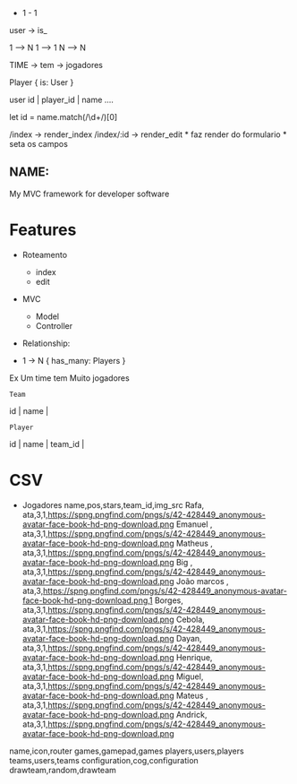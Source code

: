 



* 1 - 1


user -> is_

1 --> N
1 --> 1
N --> N 

TIME  -> tem -> jogadores

Player
{
    is: User
}

user
id | player_id | name  ....
 
let id = name.match(/\d+/)[0]


/index     -> render_index
/index/:id -> render_edit
    * faz render do formulario
    * seta os campos

## NAME: 
My MVC framework for developer software
# Features

* Roteamento
    * index
    * edit

* MVC
    * Model
    * Controller


* Relationship:
* 1 -> N 
{
    has_many: Players
}

Ex Um time tem Muito jogadores


    Team
id | name |

    Player
id | name | team_id |





# CSV

* Jogadores
name,pos,stars,team_id,img_src
Rafa, ata,3,1,https://spng.pngfind.com/pngs/s/42-428449_anonymous-avatar-face-book-hd-png-download.png
Emanuel , ata,3,1,https://spng.pngfind.com/pngs/s/42-428449_anonymous-avatar-face-book-hd-png-download.png
Matheus , ata,3,1,https://spng.pngfind.com/pngs/s/42-428449_anonymous-avatar-face-book-hd-png-download.png
Big , ata,3,1,https://spng.pngfind.com/pngs/s/42-428449_anonymous-avatar-face-book-hd-png-download.png
João marcos , ata,3,https://spng.pngfind.com/pngs/s/42-428449_anonymous-avatar-face-book-hd-png-download.png,1
Borges, ata,3,1,https://spng.pngfind.com/pngs/s/42-428449_anonymous-avatar-face-book-hd-png-download.png
Cebola, ata,3,1,https://spng.pngfind.com/pngs/s/42-428449_anonymous-avatar-face-book-hd-png-download.png
Dayan, ata,3,1,https://spng.pngfind.com/pngs/s/42-428449_anonymous-avatar-face-book-hd-png-download.png
Henrique, ata,3,1,https://spng.pngfind.com/pngs/s/42-428449_anonymous-avatar-face-book-hd-png-download.png
Miguel, ata,3,1,https://spng.pngfind.com/pngs/s/42-428449_anonymous-avatar-face-book-hd-png-download.png
Mateus , ata,3,1,https://spng.pngfind.com/pngs/s/42-428449_anonymous-avatar-face-book-hd-png-download.png
Andrick, ata,3,1,https://spng.pngfind.com/pngs/s/42-428449_anonymous-avatar-face-book-hd-png-download.png


name,icon,router
games,gamepad,games
players,users,players
teams,users,teams
configuration,cog,configuration
drawteam,random,drawteam

 
